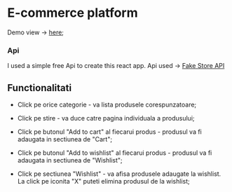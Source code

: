 # E-commerce platform

Demo view -> [here](https://rengo-shop.netlify.app);

### Api

I used a simple free Api to create this react app.
Api used -> [Fake Store API](https://fakestoreapi.com/)

## Functionalitati

- Click pe orice categorie - va lista produsele corespunzatoare;

- Click pe stire - va duce catre pagina individuala a produsului;

- Click pe butonul "Add to cart" al fiecarui produs - produsul va fi adaugata in sectiunea de "Cart";

- Click pe butonul "Add to wishlist" al fiecarui produs - produsul va fi adaugata in sectiunea de "Wishlist";

- Click pe sectiunea "Wishlist" - va afisa produsele adaugate la wishlist. La click pe iconita "X" puteti elimina produsul de la wishlist;
